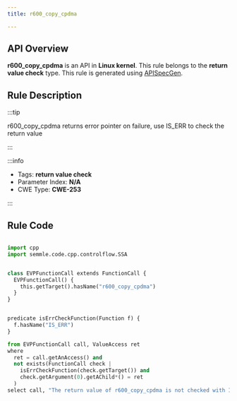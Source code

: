 ```yaml
---
title: r600_copy_cpdma

---
```



## API Overview
**r600_copy_cpdma** is an API in **Linux kernel**. This rule belongs to the **return value check** type. This rule is generated using [APISpecGen](../../tools/APISpecGen).
## Rule Description

:::tip

r600_copy_cpdma returns error pointer on failure, use IS_ERR to check the return value

:::

:::info

- Tags: **return value check**
- Parameter Index: **N/A**
- CWE Type: **CWE-253**

:::

## Rule Code
```python

import cpp
import semmle.code.cpp.controlflow.SSA


class EVPFunctionCall extends FunctionCall {
  EVPFunctionCall() {
    this.getTarget().hasName("r600_copy_cpdma")
  }
}


predicate isErrCheckFunction(Function f) {
  f.hasName("IS_ERR") 
}

from EVPFunctionCall call, ValueAccess ret
where
  ret = call.getAnAccess() and
  not exists(FunctionCall check |
    isErrCheckFunction(check.getTarget()) and
    check.getArgument(0).getAChild*() = ret
  )
select call, "The return value of r600_copy_cpdma is not checked with IS_ERR."
    
```